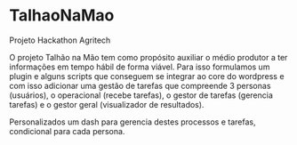 # TalhaoNaMao

Projeto Hackathon Agritech

O projeto Talhão na Mão tem como propósito auxiliar o médio produtor a ter informações em tempo hábil de forma viável. Para isso formulamos um plugin e alguns scripts que conseguem se integrar ao core do wordpress e com isso adicionar uma gestão de tarefas que compreende 3 personas (usuários), o operacional (recebe tarefas), o gestor de tarefas (gerencia tarefas) e o gestor geral (visualizador de resultados).

Personalizados um dash para gerencia destes processos e tarefas, condicional para cada persona.

